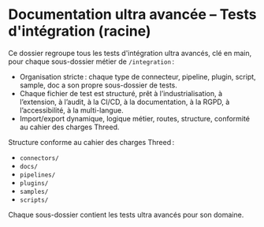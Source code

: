 # Documentation ultra avancée – Tests d'intégration (racine)

Ce dossier regroupe tous les tests d'intégration ultra avancés, clé en main, pour chaque sous-dossier métier de `/integration` :
- Organisation stricte : chaque type de connecteur, pipeline, plugin, script, sample, doc a son propre sous-dossier de tests.
- Chaque fichier de test est structuré, prêt à l’industrialisation, à l’extension, à l’audit, à la CI/CD, à la documentation, à la RGPD, à l’accessibilité, à la multi-langue.
- Import/export dynamique, logique métier, routes, structure, conformité au cahier des charges Threed.

Structure conforme au cahier des charges Threed :
- `connectors/`
- `docs/`
- `pipelines/`
- `plugins/`
- `samples/`
- `scripts/`

Chaque sous-dossier contient les tests ultra avancés pour son domaine.
